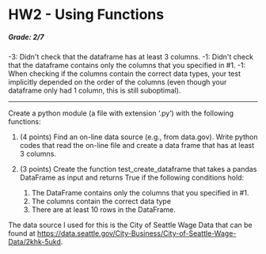 # HW2 - Using Functions

##### Grade: 2/7

-3: Didn't check that the dataframe has at least 3 columns.
-1: Didn't check that  the dataframe contains only the columns that you specified in #1.
-1: When checking if the columns contain the correct data types, your test implicitly depended on the order of the columns (even though your dataframe only had 1 column, this is still suboptimal).

-----


Create a python module (a file with extension ‘.py’) with the following functions:

1. (4 points) Find an on-line data source (e.g., from data.gov). Write python codes that read the on-line file and create a data frame that has at least 3 columns.

1. (3 points) Create the function test_create_dataframe that takes a pandas DataFrame as input and returns True if the following conditions hold:

   1. The DataFrame contains only the columns that you specified in #1.
   1. The columns contain the correct data type
   1. There are at least 10 rows in the DataFrame.

The data source I used for this is the City of Seattle Wage Data that can be found at https://data.seattle.gov/City-Business/City-of-Seattle-Wage-Data/2khk-5ukd.
